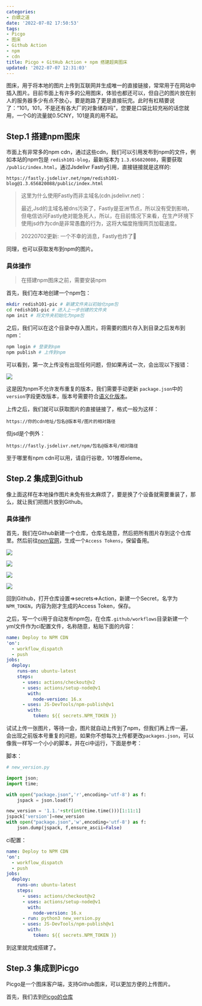 ```yaml
---
categories:
- 白嫖之道
date: '2022-07-02 17:50:53'
tags:
- Picgo
- 图床
- Github Action
- npm
- cdn
title: Picgo + GitHub Action + npm 搭建超爽图床
updated: '2022-07-07 12:31:03'
---
```

图床，用于将本地的图片上传到互联网并生成唯一的直接链接，常常用于在网站中插入图片。目前市面上有许多的公用图床，体验也都还可以，但自己的图片放在别人的服务器多少有点不放心，要是跑路了更是直接玩完。此时有杠精要说了：“101，101，不是还有各大厂的对象储存吗”，您要是口袋比较充裕的话您就用，一个G的流量就0.5CNY，101是真的用不起。

## Step.1 搭建npm图床

市面上有非常多的npm cdn，通过这些cdn，我们可以引用发布到npm的文件，例如本站的npm包是 `redish101-blog`，最新版本为 `1.3.656820088`，需要获取 `/public/index.html`，通过Jsdelivr Fastly引用，直接链接就是这样的:

```plaintext
https://fastly.jsdelivr.net/npm/redish101-blog@1.3.656820088/public/index.html
```

> 这里为什么使用Fastly而非主域名(cdn.jsdelivr.net)：
>
> 最近,Jsd的主域名被dns污染了，Fastly是亚洲节点，所以没有受到影响，但电信访问Fastly绝对能急死人，所以，在目前情况下来看，在生产环境下使用jsd作为cdn是非常愚蠢的行为，这将大幅度拖慢网页加载速度。

> 20220702更新: 一个不幸的消息，Fastly也炸了🙁

同理，也可以获取发布到npm的图片。

### 具体操作

> 在搭建npm图床之前，需要安装npm

首先，我们在本地创建一个npm包：

```bash
mkdir redish101-pic # 新建文件夹以初始化npm包
cd redish101-pic # 进入上一步创建的文件夹
npm init # 将文件夹初始化为npm包
```

之后，我们可以在这个目录中存入图片。将需要的图片存入到目录之后发布到npm：

```bash
npm login # 登录到npm
npm publish # 上传到npm
```

可以看到，第一次上传没有出现任何问题，但如果再试一次，会出现以下报错：

![](https://cdn1.tianli0.top/gh/Redish101/cdn@src/img/20220703211438.png)

这是因为npm不允许发布重复的版本，我们需要手动更新 `package.json`中的 `version`字段更改版本，版本号需要符合[语义化版本](https://semver.org/lang/zh-CN/)。

上传之后，我们就可以获取图片的直接链接了，格式一般为这样：

```plaintext
https://你的cdn地址/包名@版本号/图片的相对路径
```

但jsd是个例外：

```plaintext
https://fastly.jsdelivr.net/npm/包名@版本号/相对路径
```

至于哪里有npm cdn可以用，请自行谷歌，101推荐eleme。

## Step.2 集成到Github

像上面这样在本地操作图片未免有些太麻烦了，要是换了个设备就需要重装了，那么，就让我们把图片放到Github。

### 具体操作

首先，我们在Github新建一个仓库，仓库名随意，然后把所有图片存到这个仓库里。然后前往[npm官网](https://www.npmjs.com/)，生成一个`Access Tokens`，保留备用。

![](https://cdn1.tianli0.top/gh/Redish101/cdn@src/img/20220707114628.png)

![](https://cdn1.tianli0.top/gh/Redish101/cdn@src/img/20220707114742.png)

![](https://cdn1.tianli0.top/gh/Redish101/cdn@src/img/20220707114931.png)

![](https://cdn1.tianli0.top/gh/Redish101/cdn@src/img/20220707115044.png)

回到Github，打开仓库设置=>secrets=>Action，新建一个Secret，名字为`NPM_TOKEN`，内容为刚才生成的Access Token，保存。

之后，写一个ci用于自动发布npm包，在仓库`.github/workflows`目录新建一个yml文件作为ci配置文件，名称随意，粘贴下面的内容：

```yaml
name: Deploy to NPM CDN
'on':
  - workflow_dispatch
  - push
jobs:
  deploy:
    runs-on: ubuntu-latest
    steps:
      - uses: actions/checkout@v2
      - uses: actions/setup-node@v1
        with:
          node-version: 16.x
      - uses: JS-DevTools/npm-publish@v1
        with:
          token: ${{ secrets.NPM_TOKEN }}
```

试试上传一张图片，等待一会，图片就自动上传到了npm，但我们再上传一遍，会出现之前版本号重复的问题，如果你不想每次上传都更改`packages.json`，可以像我一样写一个小小的脚本，并在ci中运行，下面是参考：

脚本：

```python
# new_version.py

import json;
import time;

with open("package.json",'r',encoding='utf-8') as f:
    jspack = json.load(f)

new_version = '1.1.'+str(int(time.time()))[1:11:1]
jspack['version']=new_version
with open("package.json",'w',encoding='utf-8') as f:
    json.dump(jspack, f,ensure_ascii=False)
```

ci配置：

```yaml
name: Deploy to NPM CDN
'on':
  - workflow_dispatch
  - push
jobs:
  deploy:
    runs-on: ubuntu-latest
    steps:
      - uses: actions/checkout@v2
      - uses: actions/setup-node@v1
        with:
          node-version: 16.x
      - run: python3 new_version.py
      - uses: JS-DevTools/npm-publish@v1
        with:
          token: ${{ secrets.NPM_TOKEN }}

```

到这里就完成搭建了。

## Step.3 集成到Picgo

Picgo是一个图床客户端，支持Github图床，可以更加方便的上传图片。

首先，我们去到[Picgo的仓库]()
